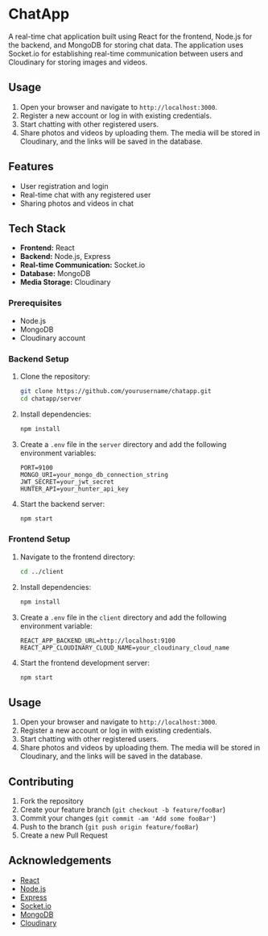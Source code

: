 # ChatApp

A real-time chat application built using React for the frontend, Node.js for the backend, and MongoDB for storing chat data. The application uses Socket.io for establishing real-time communication between users and Cloudinary for storing images and videos.

## Usage

1. Open your browser and navigate to `http://localhost:3000`.
2. Register a new account or log in with existing credentials.
3. Start chatting with other registered users.
4. Share photos and videos by uploading them. The media will be stored in Cloudinary, and the links will be saved in the database.

## Features

- User registration and login
- Real-time chat with any registered user
- Sharing photos and videos in chat

## Tech Stack

- **Frontend:** React
- **Backend:** Node.js, Express
- **Real-time Communication:** Socket.io
- **Database:** MongoDB
- **Media Storage:** Cloudinary

### Prerequisites

- Node.js
- MongoDB
- Cloudinary account

### Backend Setup

1. Clone the repository:
   ```bash
   git clone https://github.com/yourusername/chatapp.git
   cd chatapp/server
   ```

2. Install dependencies:
   ```bash
   npm install
   ```

3. Create a `.env` file in the `server` directory and add the following environment variables:
   ```env
   PORT=9100
   MONGO_URI=your_mongo_db_connection_string
   JWT_SECRET=your_jwt_secret
   HUNTER_API=your_hunter_api_key
   ```

4. Start the backend server:
   ```bash
   npm start
   ```

### Frontend Setup

1. Navigate to the frontend directory:
   ```bash
   cd ../client
   ```

2. Install dependencies:
   ```bash
   npm install
   ```

3. Create a `.env` file in the `client` directory and add the following environment variable:
   ```env
   REACT_APP_BACKEND_URL=http://localhost:9100
   REACT_APP_CLOUDINARY_CLOUD_NAME=your_cloudinary_cloud_name
   ```

4. Start the frontend development server:
   ```bash
   npm start
   ```

## Usage

1. Open your browser and navigate to `http://localhost:3000`.
2. Register a new account or log in with existing credentials.
3. Start chatting with other registered users.
4. Share photos and videos by uploading them. The media will be stored in Cloudinary, and the links will be saved in the database.

## Contributing

1. Fork the repository
2. Create your feature branch (`git checkout -b feature/fooBar`)
3. Commit your changes (`git commit -am 'Add some fooBar'`)
4. Push to the branch (`git push origin feature/fooBar`)
5. Create a new Pull Request

## Acknowledgements

- [React](https://reactjs.org/)
- [Node.js](https://nodejs.org/)
- [Express](https://expressjs.com/)
- [Socket.io](https://socket.io/)
- [MongoDB](https://www.mongodb.com/)
- [Cloudinary](https://cloudinary.com/)
